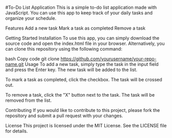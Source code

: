 #To-Do List Application
This is a simple to-do list application made with JavaScript. You can use this app to keep track of your daily tasks and organize your schedule.

Features
Add a new task
Mark a task as completed
Remove a task

Getting Started
Installation
To use this app, you can simply download the source code and open the index.html file in your browser. Alternatively, you can clone this repository using the following command:

bash
Copy code
git clone https://github.com/yourusername/your-repo-name.git
Usage
To add a new task, simply type the task in the input field and press the Enter key. The new task will be added to the list.

To mark a task as completed, click the checkbox. The task will be crossed out.

To remove a task, click the "X" button next to the task. The task will be removed from the list.

Contributing
If you would like to contribute to this project, please fork the repository and submit a pull request with your changes.

License
This project is licensed under the MIT License. See the LICENSE file for details.
